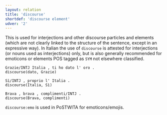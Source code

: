 ```yaml
---
layout: relation
title: 'discourse'
shortdef: 'discourse element'
udver: '2'
---
```


This is used for interjections and other discourse particles and elements (which are not clearly linked to the structure of the sentence, except in an expressive way). In Italian the use of <code>discourse</code> is attested for interjections (or nouns used as interjections) only, but is also generally recommended for emoticons or elements POS tagged as <code>SYM</code> not elsewhere classified.

~~~ sdparse
Grazie/INTJ Italia , ti ho dato l' oro .
discourse(dato, Grazie)
~~~
~~~ sdparse
Sì/INTJ , proprio l' Italia .
discourse(Italia, Sì)
~~~
~~~ sdparse
Brava , brava , complimenti/INTJ .
discourse(Brava, complimenti)
~~~

<code>discourse:emo</code> is used in PoSTWITA for emoticons/emojis.
<!-- Interlanguage links updated Čt lis 12 09:43:24 CET 2020 -->
